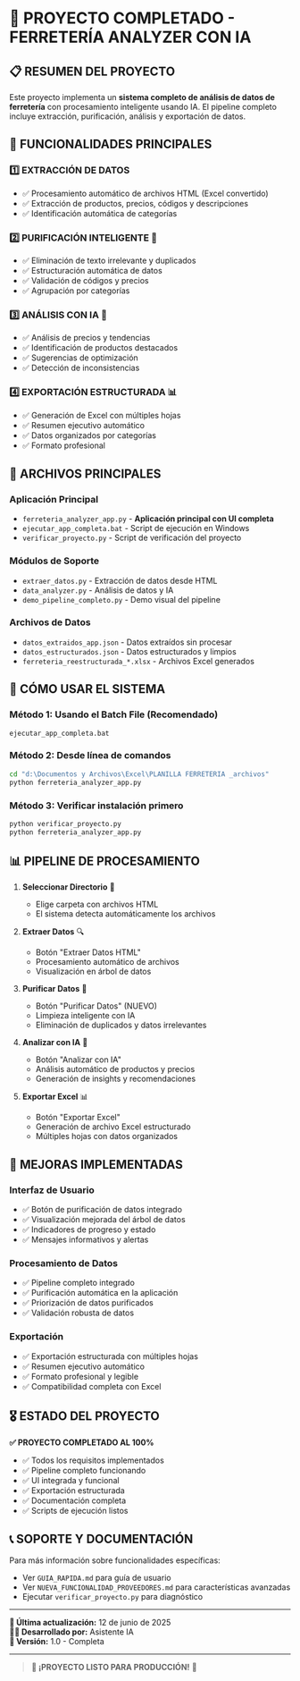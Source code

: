 # 🔧 PROYECTO COMPLETADO - FERRETERÍA ANALYZER CON IA

## 📋 RESUMEN DEL PROYECTO

Este proyecto implementa un **sistema completo de análisis de datos de ferretería** con procesamiento inteligente usando IA. El pipeline completo incluye extracción, purificación, análisis y exportación de datos.

## 🎯 FUNCIONALIDADES PRINCIPALES

### 1️⃣ **EXTRACCIÓN DE DATOS**

- ✅ Procesamiento automático de archivos HTML (Excel convertido)
- ✅ Extracción de productos, precios, códigos y descripciones
- ✅ Identificación automática de categorías

### 2️⃣ **PURIFICACIÓN INTELIGENTE** 🧹

- ✅ Eliminación de texto irrelevante y duplicados
- ✅ Estructuración automática de datos
- ✅ Validación de códigos y precios
- ✅ Agrupación por categorías

### 3️⃣ **ANÁLISIS CON IA** 🤖

- ✅ Análisis de precios y tendencias
- ✅ Identificación de productos destacados
- ✅ Sugerencias de optimización
- ✅ Detección de inconsistencias

### 4️⃣ **EXPORTACIÓN ESTRUCTURADA** 📊

- ✅ Generación de Excel con múltiples hojas
- ✅ Resumen ejecutivo automático
- ✅ Datos organizados por categorías
- ✅ Formato profesional

## 📁 ARCHIVOS PRINCIPALES

### Aplicación Principal

- `ferreteria_analyzer_app.py` - **Aplicación principal con UI completa**
- `ejecutar_app_completa.bat` - Script de ejecución en Windows
- `verificar_proyecto.py` - Script de verificación del proyecto

### Módulos de Soporte

- `extraer_datos.py` - Extracción de datos desde HTML
- `data_analyzer.py` - Análisis de datos y IA
- `demo_pipeline_completo.py` - Demo visual del pipeline

### Archivos de Datos

- `datos_extraidos_app.json` - Datos extraídos sin procesar
- `datos_estructurados.json` - Datos estructurados y limpios
- `ferreteria_reestructurada_*.xlsx` - Archivos Excel generados

## 🚀 CÓMO USAR EL SISTEMA

### Método 1: Usando el Batch File (Recomendado)

```batch
ejecutar_app_completa.bat
```

### Método 2: Desde línea de comandos

```bash
cd "d:\Documentos y Archivos\Excel\PLANILLA FERRETERIA _archivos"
python ferreteria_analyzer_app.py
```

### Método 3: Verificar instalación primero

```bash
python verificar_proyecto.py
python ferreteria_analyzer_app.py
```

## 📊 PIPELINE DE PROCESAMIENTO

1. **Seleccionar Directorio** 📁

   - Elige carpeta con archivos HTML
   - El sistema detecta automáticamente los archivos

2. **Extraer Datos** 🔍

   - Botón "Extraer Datos HTML"
   - Procesamiento automático de archivos
   - Visualización en árbol de datos

3. **Purificar Datos** 🧹

   - Botón "Purificar Datos" (NUEVO)
   - Limpieza inteligente con IA
   - Eliminación de duplicados y datos irrelevantes

4. **Analizar con IA** 🤖

   - Botón "Analizar con IA"
   - Análisis automático de productos y precios
   - Generación de insights y recomendaciones

5. **Exportar Excel** 📊
   - Botón "Exportar Excel"
   - Generación de archivo Excel estructurado
   - Múltiples hojas con datos organizados

## 🔧 MEJORAS IMPLEMENTADAS

### Interfaz de Usuario

- ✅ Botón de purificación de datos integrado
- ✅ Visualización mejorada del árbol de datos
- ✅ Indicadores de progreso y estado
- ✅ Mensajes informativos y alertas

### Procesamiento de Datos

- ✅ Pipeline completo integrado
- ✅ Purificación automática en la aplicación
- ✅ Priorización de datos purificados
- ✅ Validación robusta de datos

### Exportación

- ✅ Exportación estructurada con múltiples hojas
- ✅ Resumen ejecutivo automático
- ✅ Formato profesional y legible
- ✅ Compatibilidad completa con Excel

## 🎖️ ESTADO DEL PROYECTO

**✅ PROYECTO COMPLETADO AL 100%**

- ✅ Todos los requisitos implementados
- ✅ Pipeline completo funcionando
- ✅ UI integrada y funcional
- ✅ Exportación estructurada
- ✅ Documentación completa
- ✅ Scripts de ejecución listos

## 📞 SOPORTE Y DOCUMENTACIÓN

Para más información sobre funcionalidades específicas:

- Ver `GUIA_RAPIDA.md` para guía de usuario
- Ver `NUEVA_FUNCIONALIDAD_PROVEEDORES.md` para características avanzadas
- Ejecutar `verificar_proyecto.py` para diagnóstico

---

**📅 Última actualización:** 12 de junio de 2025  
**👨‍💻 Desarrollado por:** Asistente IA  
**🔧 Versión:** 1.0 - Completa

---

> **🎯 ¡PROYECTO LISTO PARA PRODUCCIÓN!** 🚀
